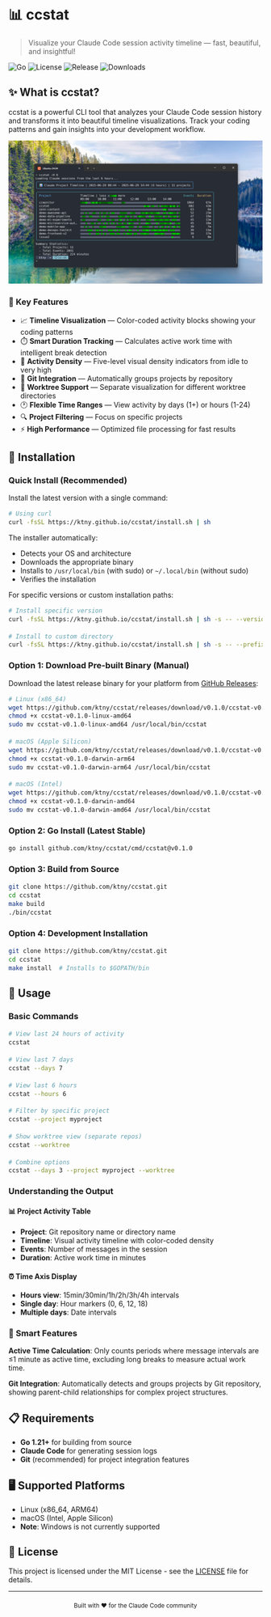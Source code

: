 # 📊 ccstat

> Visualize your Claude Code session activity timeline — fast, beautiful, and insightful!

![Go](https://img.shields.io/badge/go-%2300ADD8.svg?style=for-the-badge&logo=go&logoColor=white)
![License](https://img.shields.io/badge/license-MIT-blue.svg?style=for-the-badge)
![Release](https://img.shields.io/github/v/release/ktny/ccstat?style=for-the-badge)
![Downloads](https://img.shields.io/github/downloads/ktny/ccstat/total?style=for-the-badge)

## ✨ What is ccstat?

ccstat is a powerful CLI tool that analyzes your Claude Code session history and transforms it into beautiful timeline visualizations. Track your coding patterns and gain insights into your development workflow.

![demo](assets/demo.png)

### 🎯 Key Features

- 📈 **Timeline Visualization** — Color-coded activity blocks showing your coding patterns
- ⏱️ **Smart Duration Tracking** — Calculates active work time with intelligent break detection
- 🎨 **Activity Density** — Five-level visual density indicators from idle to very high
- 📁 **Git Integration** — Automatically groups projects by repository
- 🌳 **Worktree Support** — Separate visualization for different worktree directories
- 🕐 **Flexible Time Ranges** — View activity by days (1+) or hours (1-24)
- 🔍 **Project Filtering** — Focus on specific projects
- ⚡ **High Performance** — Optimized file processing for fast results

## 🚀 Installation

### Quick Install (Recommended)

Install the latest version with a single command:

```bash
# Using curl
curl -fsSL https://ktny.github.io/ccstat/install.sh | sh
```

The installer automatically:
- Detects your OS and architecture
- Downloads the appropriate binary
- Installs to `/usr/local/bin` (with sudo) or `~/.local/bin` (without sudo)
- Verifies the installation

For specific versions or custom installation paths:
```bash
# Install specific version
curl -fsSL https://ktny.github.io/ccstat/install.sh | sh -s -- --version v0.1.0

# Install to custom directory
curl -fsSL https://ktny.github.io/ccstat/install.sh | sh -s -- --prefix $HOME/bin
```

### Option 1: Download Pre-built Binary (Manual)

Download the latest release binary for your platform from [GitHub Releases](https://github.com/ktny/ccstat/releases):

```bash
# Linux (x86_64)
wget https://github.com/ktny/ccstat/releases/download/v0.1.0/ccstat-v0.1.0-linux-amd64
chmod +x ccstat-v0.1.0-linux-amd64
sudo mv ccstat-v0.1.0-linux-amd64 /usr/local/bin/ccstat

# macOS (Apple Silicon)
wget https://github.com/ktny/ccstat/releases/download/v0.1.0/ccstat-v0.1.0-darwin-arm64
chmod +x ccstat-v0.1.0-darwin-arm64
sudo mv ccstat-v0.1.0-darwin-arm64 /usr/local/bin/ccstat

# macOS (Intel)
wget https://github.com/ktny/ccstat/releases/download/v0.1.0/ccstat-v0.1.0-darwin-amd64
chmod +x ccstat-v0.1.0-darwin-amd64
sudo mv ccstat-v0.1.0-darwin-amd64 /usr/local/bin/ccstat

```

### Option 2: Go Install (Latest Stable)

```bash
go install github.com/ktny/ccstat/cmd/ccstat@v0.1.0
```

### Option 3: Build from Source

```bash
git clone https://github.com/ktny/ccstat.git
cd ccstat
make build
./bin/ccstat
```

### Option 4: Development Installation

```bash
git clone https://github.com/ktny/ccstat.git
cd ccstat
make install  # Installs to $GOPATH/bin
```

## 📖 Usage

### Basic Commands

```bash
# View last 24 hours of activity
ccstat

# View last 7 days
ccstat --days 7

# View last 6 hours
ccstat --hours 6

# Filter by specific project
ccstat --project myproject

# Show worktree view (separate repos)
ccstat --worktree

# Combine options
ccstat --days 3 --project myproject --worktree
```

### Understanding the Output

#### 📊 Project Activity Table
- **Project**: Git repository name or directory name
- **Timeline**: Visual activity timeline with color-coded density
- **Events**: Number of messages in the session
- **Duration**: Active work time in minutes

#### ⏰ Time Axis Display
- **Hours view**: 15min/30min/1h/2h/3h/4h intervals
- **Single day**: Hour markers (0, 6, 12, 18)
- **Multiple days**: Date intervals

### 🧠 Smart Features

**Active Time Calculation**: Only counts periods where message intervals are ≤1 minute as active time, excluding long breaks to measure actual work time.

**Git Integration**: Automatically detects and groups projects by Git repository, showing parent-child relationships for complex project structures.

## 📋 Requirements

- **Go 1.21+** for building from source
- **Claude Code** for generating session logs
- **Git** (recommended) for project integration features

## 🖥️ Supported Platforms

- Linux (x86_64, ARM64)
- macOS (Intel, Apple Silicon)
- **Note**: Windows is not currently supported

## 📄 License

This project is licensed under the MIT License - see the [LICENSE](LICENSE) file for details.

---

<div align="center">
  <sub>Built with ❤️ for the Claude Code community</sub>
</div>
